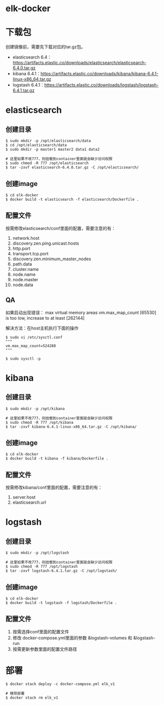 # elk-docker
# 下载包
创建镜像前，需要先下载对应的tar.gz包。
- elasticsearch 6.4：https://artifacts.elastic.co/downloads/elasticsearch/elasticsearch-6.4.0.tar.gz
- kibana 6.4.1：https://artifacts.elastic.co/downloads/kibana/kibana-6.4.1-linux-x86_64.tar.gz
- logstash 6.4.1：https://artifacts.elastic.co/downloads/logstash/logstash-6.4.1.tar.gz

# elasticsearch
## 创建目录
```
$ sudo mkdir -p /opt/elasticsearch/data
$ cd /opt/elasticsearch/data
$ sudo mkdir -p master1 master2 data1 data2

# 这里如果不改777，则挂载到container里面就会缺少访问权限
$ sudo chmod -R 777 /opt/elasticsearch
$ tar -zxvf elasticsearch-6.4.0.tar.gz -C /opt/elasticsearch/
```

## 创建image
```
$ cd elk-docker
$ docker build -t elasticsearch -f elasticsearch/Dockerfile .
```

## 配置文件
按需修改elasticsearch/conf里面的配置，需要注意的有：
1. network.host
2. discovery.zen.ping.unicast.hosts
3. http.port
4. transport.tcp.port
5. discovery.zen.minimum_master_nodes
6. path.data
7. cluster.name
8. node.name
9. node.master
10. node.data

## QA
如果启动出现错误：
max virtual memory areas vm.max_map_count [65530] is too low, increase to at least [262144]

解决方法：在host主机执行下面的操作
```
$ sudo vi /etc/sysctl.conf
"""
vm.max_map_count=524288
"""

$ sudo sysctl -p
```

# kibana
## 创建目录
```
$ sudo mkdir -p /opt/kibana

# 这里如果不改777，则挂载到container里面就会缺少访问权限
$ sudo chmod -R 777 /opt/kibana
$ tar -zxvf kibana-6.4.1-linux-x86_64.tar.gz -C /opt/kibana/
```

## 创建image
```
$ cd elk-docker
$ docker build -t kibana -f kibana/Dockerfile .
```

## 配置文件
按需修改kibana/conf里面的配置，需要注意的有：
1. server.host
2. elasticsearch.url


# logstash
## 创建目录
```
$ sudo mkdir -p /opt/logstash

# 这里如果不改777，则挂载到container里面就会缺少访问权限
$ sudo chmod -R 777 /opt/logstash
$ tar -zxvf logstash-6.4.1.tar.gz -C /opt/logstash/
```

## 创建image
```
$ cd elk-docker
$ docker build -t logstash -f logstash/Dockerfile .
```

## 配置文件
1. 按需选择conf里面的配置文件
2. 修改 docker-compose.yml里面的参数 &logstash-volumes 和  &logstash-run
3. 按需更新参数里面的配置文件路径


# 部署
```
$ docker stack deploy -c docker-compose.yml elk_v1

# 移除部署
$ docker stack rm elk_v1
```